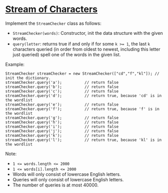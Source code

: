 # [Stream of Characters](https://leetcode.com/explore/challenge/card/august-leetcoding-challenge/552/week-4-august-22nd-august-28th/3434/)

Implement the `StreamChecker` class as follows:

-   `StreamChecker(words)`: Constructor, init the data structure with the given words.
-   `query(letter`: returns true if and only if for some `k >= 1`, the last `k` characters queried (in order from oldest to newest, including this letter just queried) spell one of the words in the given list.

Example:

```
StreamChecker streamChecker = new StreamChecker(["cd","f","kl"]); // init the dictionary.
streamChecker.query('a');          // return false
streamChecker.query('b');          // return false
streamChecker.query('c');          // return false
streamChecker.query('d');          // return true, because 'cd' is in the wordlist
streamChecker.query('e');          // return false
streamChecker.query('f');          // return true, because 'f' is in the wordlist
streamChecker.query('g');          // return false
streamChecker.query('h');          // return false
streamChecker.query('i');          // return false
streamChecker.query('j');          // return false
streamChecker.query('k');          // return false
streamChecker.query('l');          // return true, because 'kl' is in the wordlist
```

Note:

-   `1 <= words.length <= 2000`
-   `1 <= words[i].length <= 2000`
-   Words will only consist of lowercase English letters.
-   Queries will only consist of lowercase English letters.
-   The number of queries is at most 40000.
